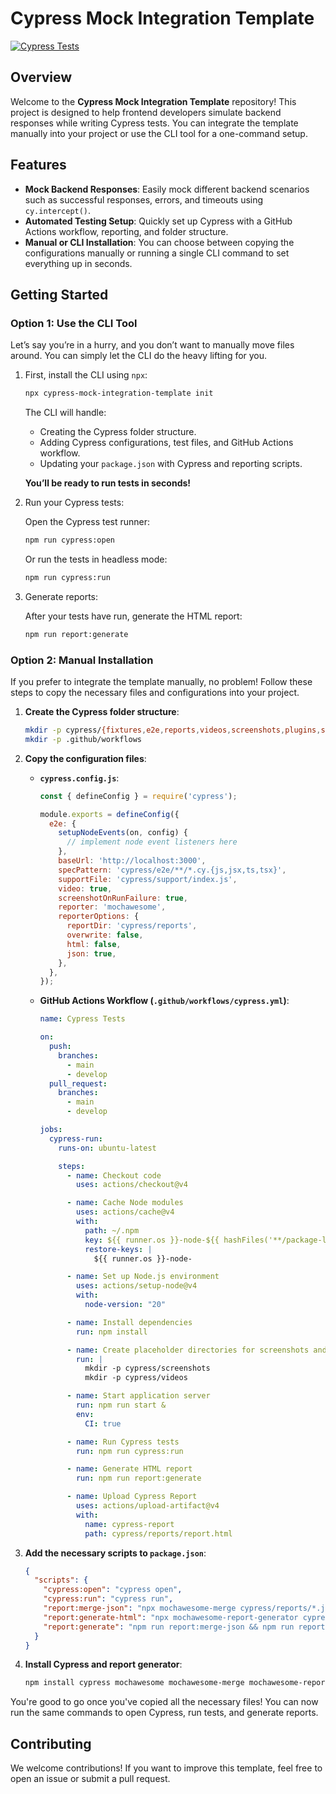 # Cypress Mock Integration Template

[![Cypress Tests](https://github.com/aneudy1702/cypress-mock-integration-template/actions/workflows/cypress-jest.yml/badge.svg)](https://github.com/aneudy1702/cypress-mock-integration-template/actions)

## Overview
Welcome to the **Cypress Mock Integration Template** repository! This project is designed to help frontend developers simulate backend responses while writing Cypress tests. You can integrate the template manually into your project or use the CLI tool for a one-command setup.

## Features
- **Mock Backend Responses**: Easily mock different backend scenarios such as successful responses, errors, and timeouts using `cy.intercept()`.
- **Automated Testing Setup**: Quickly set up Cypress with a GitHub Actions workflow, reporting, and folder structure.
- **Manual or CLI Installation**: You can choose between copying the configurations manually or running a single CLI command to set everything up in seconds.

## Getting Started

### Option 1: Use the CLI Tool

Let’s say you’re in a hurry, and you don’t want to manually move files around. You can simply let the CLI do the heavy lifting for you.

1. First, install the CLI using `npx`:

   ```bash
   npx cypress-mock-integration-template init
   ```

   The CLI will handle:
   - Creating the Cypress folder structure.
   - Adding Cypress configurations, test files, and GitHub Actions workflow.
   - Updating your `package.json` with Cypress and reporting scripts.

   **You’ll be ready to run tests in seconds!**

2. Run your Cypress tests:

   Open the Cypress test runner:
   ```bash
   npm run cypress:open
   ```

   Or run the tests in headless mode:
   ```bash
   npm run cypress:run
   ```

3. Generate reports:

   After your tests have run, generate the HTML report:
   ```bash
   npm run report:generate
   ```

### Option 2: Manual Installation

If you prefer to integrate the template manually, no problem! Follow these steps to copy the necessary files and configurations into your project.

1. **Create the Cypress folder structure**:

   ```bash
   mkdir -p cypress/{fixtures,e2e,reports,videos,screenshots,plugins,support}
   mkdir -p .github/workflows
   ```

2. **Copy the configuration files**:

   - **`cypress.config.js`**:

     ```javascript
     const { defineConfig } = require('cypress');

     module.exports = defineConfig({
       e2e: {
         setupNodeEvents(on, config) {
           // implement node event listeners here
         },
         baseUrl: 'http://localhost:3000',
         specPattern: 'cypress/e2e/**/*.cy.{js,jsx,ts,tsx}',
         supportFile: 'cypress/support/index.js',
         video: true,
         screenshotOnRunFailure: true,
         reporter: 'mochawesome',
         reporterOptions: {
           reportDir: 'cypress/reports',
           overwrite: false,
           html: false,
           json: true,
         },
       },
     });
     ```

   - **GitHub Actions Workflow (`.github/workflows/cypress.yml`)**:

     ```yaml
     name: Cypress Tests

     on:
       push:
         branches:
           - main
           - develop
       pull_request:
         branches:
           - main
           - develop

     jobs:
       cypress-run:
         runs-on: ubuntu-latest

         steps:
           - name: Checkout code
             uses: actions/checkout@v4

           - name: Cache Node modules
             uses: actions/cache@v4
             with:
               path: ~/.npm
               key: ${{ runner.os }}-node-${{ hashFiles('**/package-lock.json') }}
               restore-keys: |
                 ${{ runner.os }}-node-

           - name: Set up Node.js environment
             uses: actions/setup-node@v4
             with:
               node-version: "20"

           - name: Install dependencies
             run: npm install

           - name: Create placeholder directories for screenshots and videos
             run: |
               mkdir -p cypress/screenshots
               mkdir -p cypress/videos

           - name: Start application server
             run: npm run start &
             env:
               CI: true

           - name: Run Cypress tests
             run: npm run cypress:run

           - name: Generate HTML report
             run: npm run report:generate

           - name: Upload Cypress Report
             uses: actions/upload-artifact@v4
             with:
               name: cypress-report
               path: cypress/reports/report.html
     ```

3. **Add the necessary scripts to `package.json`**:

   ```json
   {
     "scripts": {
       "cypress:open": "cypress open",
       "cypress:run": "cypress run",
       "report:merge-json": "npx mochawesome-merge cypress/reports/*.json > cypress/reports/report.json",
       "report:generate-html": "npx mochawesome-report-generator cypress/reports/report.json --reportDir cypress/reports --inline",
       "report:generate": "npm run report:merge-json && npm run report:generate-html"
     }
   }
   ```

4. **Install Cypress and report generator**:

   ```bash
   npm install cypress mochawesome mochawesome-merge mochawesome-report-generator
   ```

You're good to go once you've copied all the necessary files! You can now run the same commands to open Cypress, run tests, and generate reports.

## Contributing
We welcome contributions! If you want to improve this template, feel free to open an issue or submit a pull request.

